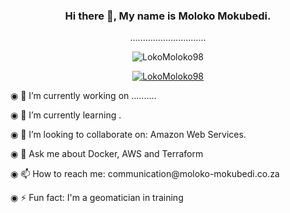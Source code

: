 <div align="center">
<h3> Hi there 👋, My name is Moloko Mokubedi. </h3>
  <div>
    <p>..............................</p>
  </div>
</p>
<p align="center"> <img src="https://komarev.com/ghpvc/?username=LokoMoloko98&label=Profile%20views&color=0e75b6&style=flat" alt="LokoMoloko98" /> </p>

<p align="center"> <a href="https://github.com/ryo-ma/github-profile-trophy"><img src="https://github-profile-trophy.vercel.app/?username=LokoMoloko98" alt="LokoMoloko98" /></a> </p>
  <div align="left">
    <p>◉ 🔭 I’m currently working on ..........</p>
    <p>◉ 🌱 I’m currently learning .</p>
    <p>◉ 👯 I’m looking to collaborate on: Amazon Web Services.</p>
    <p>◉ 💬 Ask me about Docker, AWS and Terraform</p>
    <p>◉ 📫 How to reach me: communication@moloko-mokubedi.co.za</p>
    <p>◉ ⚡ Fun fact: I'm a geomatician in training</p>
   </div>
</div>
